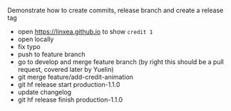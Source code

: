 Demonstrate how to create commits, release branch and create a release tag

- open https://linxea.github.io to show `credit 1`
- open locally
- fix typo
- push to feature branch
- go to develop and merge feature branch (by right this should be a pull request, covered later by Yuelin)
- git merge feature/add-credit-animation
- git hf release start production-1.1.0
- update changelog
- git hf release finish production-1.1.0
